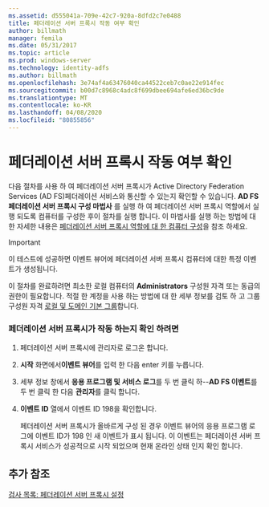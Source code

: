 ```yaml
---
ms.assetid: d555041a-709e-42c7-920a-8dfd2c7e0488
title: 페더레이션 서버 프록시 작동 여부 확인
author: billmath
manager: femila
ms.date: 05/31/2017
ms.topic: article
ms.prod: windows-server
ms.technology: identity-adfs
ms.author: billmath
ms.openlocfilehash: 3e74af4a63476040ca44522ceb7c0ae22e914fec
ms.sourcegitcommit: b00d7c8968c4adc8f699dbee694afe6ed36bc9de
ms.translationtype: MT
ms.contentlocale: ko-KR
ms.lasthandoff: 04/08/2020
ms.locfileid: "80855856"
---
```

# <a name="verify-that-a-federation-server-proxy-is-operational"></a>페더레이션 서버 프록시 작동 여부 확인


다음 절차를 사용 하 여 페더레이션 서버 프록시가 Active Directory Federation Services \(AD FS\)페더레이션 서비스와 통신할 수 있는지 확인할 수 있습니다. **AD FS 페더레이션 서버 프록시 구성 마법사** 를 실행 하 여 페더레이션 서버 프록시 역할에서 실행 되도록 컴퓨터를 구성한 후이 절차를 실행 합니다. 이 마법사를 실행 하는 방법에 대 한 자세한 내용은 [페더레이션 서버 프록시 역할에 대 한 컴퓨터 구성](Configure-a-Computer-for-the-Federation-Server-Proxy-Role.md)을 참조 하세요.  
  
> [!IMPORTANT]  
> 이 테스트에 성공하면 이벤트 뷰어에 페더레이션 서버 프록시 컴퓨터에 대한 특정 이벤트가 생성됩니다.  
  
이 절차를 완료하려면 최소한 로컬 컴퓨터의 **Administrators** 구성원 자격 또는 동급의 권한이 필요합니다.  적절 한 계정을 사용 하는 방법에 대 한 세부 정보를 검토 하 고 그룹 구성원 자격 [로컬 및 도메인 기본 그룹](https://go.microsoft.com/fwlink/?LinkId=83477)합니다.   
  
### <a name="to-verify-that-a-federation-server-proxy-is-operational"></a>페더레이션 서버 프록시가 작동 하는지 확인 하려면  
  
1.  페더레이션 서버 프록시에 관리자로 로그온 합니다.  
  
2.  **시작** 화면에서**이벤트 뷰어**를 입력 한 다음 enter 키를 누릅니다.  
  
3.  세부 정보 창에서 **응용 프로그램 및 서비스 로그**를 두 번 클릭 하\-\-**AD FS 이벤트**를 두 번 클릭 한 다음 **관리자**를 클릭 합니다.  
  
4.  **이벤트 ID** 열에서 이벤트 ID 198을 확인합니다.  
  
    페더레이션 서버 프록시가 올바르게 구성 된 경우 이벤트 뷰어의 응용 프로그램 로그에 이벤트 ID가 198 인 새 이벤트가 표시 됩니다. 이 이벤트는 페더레이션 서버 프록시 서비스가 성공적으로 시작 되었으며 현재 온라인 상태 인지 확인 합니다.  
  
## <a name="additional-references"></a>추가 참조  
[검사 목록: 페더레이션 서버 프록시 설정](Checklist--Setting-Up-a-Federation-Server-Proxy.md)  
  

